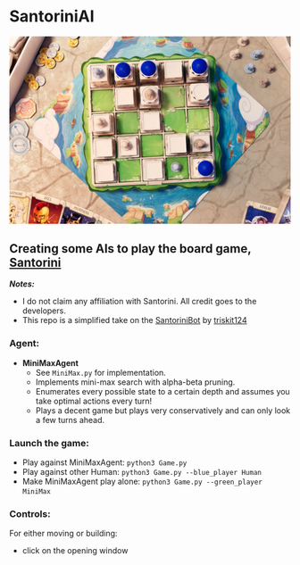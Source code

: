 # SantoriniAI

![image](images/good_render.webp)

## Creating some AIs to play the board game, [Santorini](https://boardgamegeek.com/boardgame/194655/santorini)

**_Notes:_** 
 - I do not claim any affiliation with Santorini. All credit goes to the developers.
 - This repo is a simplified take on the [SantoriniBot](https://github.com/triskit124/SantoriniBot) by [triskit124](https://github.com/triskit124)

### Agent:
- **MiniMaxAgent**
  - See `MiniMax.py` for implementation. 
  - Implements mini-max search with alpha-beta pruning.
  - Enumerates every possible state to a certain depth and assumes you take optimal actions every turn!
  - Plays a decent game but plays very conservatively and can only look a few turns ahead.

### Launch the game: 
- Play against MiniMaxAgent: `python3 Game.py`
- Play against other Human: `python3 Game.py --blue_player Human`
- Make MiniMaxAgent play alone: `python3 Game.py --green_player MiniMax`

### Controls:
For either moving or building:
- click on the opening window
